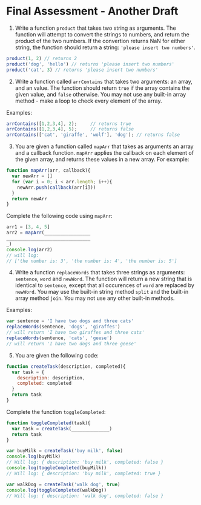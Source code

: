 # Final Assessment - Another Draft

1. Write a function `product` that takes two string as arguments. The function will attempt to convert the strings to numbers, and return the product of the two numbers. If the convertion returns NaN for either string, the function should return a string: `'please insert two numbers'`.

```javascript
product(1, 2) // returns 2
product('dog', 'hello') // returns 'please insert two numbers'
product('cat', 3) // returns 'please insert two numbers'
```

2. Write a function called `arrContains` that takes two arguments: an array, and an value. The function should return `true` if the array contains the given value, and `false` otherwise. You may not use any built-in array method - make a loop to check every element of the array.

Examples:

```javascript
arrContains([1,2,3,4], 2);     // returns true
arrContains([1,2,3,4], 5);     // returns false
arrContains(['cat', 'giraffe', 'wolf'], 'dog'); // returns false
```

3. You are given a function called `mapArr` that takes as arguments an array and a callback function. `mapArr` applies the callback on each element of the given array, and returns these values in a new array.
For example:

```js
function mapArr(arr, callback){
  var newArr = []
  for (var i = 0; i < arr.length; i++){
    newArr.push(callback(arr[i]))
  }
  return newArr
}
```

Complete the following code using `mapArr`:

```js
arr1 = [3, 4, 5]
arr2 = mapArr(_________________
_______________________________
_)
console.log(arr2)
// will log:
// ['the number is: 3', 'the number is: 4', 'the number is: 5']
```

4. Write a function `replaceWords` that takes three strings as arguments: `sentence`, `word` and `newWord`. The function will return a new string that is identical to `sentence`, except that all occurences of `word` are replaced by `newWord`. You may use the built-in string method `split` and the built-in array method `join`. You may not use any other built-in methods.

Examples:

```js
var sentence = 'I have two dogs and three cats'
replaceWords(sentence, 'dogs', 'giraffes')
// will return 'I have two giraffes and three cats'
replaceWords(sentence, 'cats', 'geese')
// will return 'I have two dogs and three geese'
```

5. You are given the following code:

```js
function createTask(description, completed){
  var task = {
    description: description,
    completed: completed
  }
  return task
}
```

Complete the function `toggleCompleted`:

```js
function toggleCompleted(task){
  var task = createTask(______________)
  return task
}

var buyMilk = createTask('buy milk', false)
console.log(buyMilk)
// Will log: { description: 'buy milk', completed: false }
console.log(toggleCompleted(buyMilk))
// Will log: { description: 'buy milk', completed: true }

var walkDog = createTask('walk dog', true)
console.log(toggleCompleted(walkDog))
// Will log: { description: 'walk dog', completed: false }
```